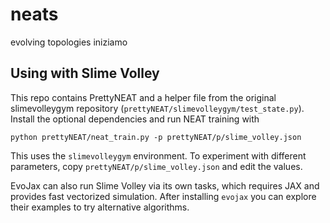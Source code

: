 # neats
evolving topologies
iniziamo 

## Using with Slime Volley

This repo contains PrettyNEAT and a helper file from the original
slimevolleygym repository (`prettyNEAT/slimevolleygym/test_state.py`).
Install the optional dependencies and run NEAT training with

```
python prettyNEAT/neat_train.py -p prettyNEAT/p/slime_volley.json
```

This uses the `slimevolleygym` environment. To experiment with different
parameters, copy `prettyNEAT/p/slime_volley.json` and edit the values.

EvoJax can also run Slime Volley via its own tasks, which requires JAX
and provides fast vectorized simulation. After installing `evojax` you
can explore their examples to try alternative algorithms.
